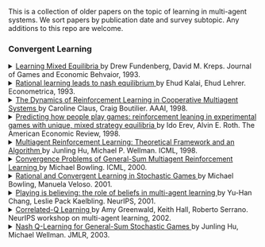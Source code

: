 This is a collection of older papers on the topic of learning in multi-agent systems. We sort papers by publication date and survey subtopic. Any additions to this repo are welcome.

### Convergent Learning

<details> <summary> <a href="http://www.dklevine.com/archive/refs4415.pdf"> Learning Mixed Equilibria </a> by Drew Fundenberg, David M. Kreps. Journal of Games and Economic Behvaior, 1993.  </summary> We study learning processes for finite strategic-form games, in which players use the history of past play to forecast play in the current period. In a generalization of fictitious play, we assume only that players asymptotically choose best responses to the historical frequencies of opponents′ past play. This implies that if the stage-game strategies converge, the limit is a Nash equilibrium. In the basic model, plays seems unlikely to converge to a mixed-strategy equilibrium, but such convergence is natural when the stage game is perturbed in the manner of Harsanyi′s purification theorem.  <br> - </details>

<details> <summary> <a href="http://www.eecs.harvard.edu/cs286r/courses/spring06/papers/kalailehrer93.pdf"> Rational learning leads to nash equilibrium </a>by Ehud Kalai, Ehud Lehrer. Econometrica, 1993. <a href="link">  </a> </summary> Each of n players, in an infinitely repeated game, starts with subjective beliefs about his opponents' strategies. If the individual beliefs are compatible with the true strategies chosen, then Bayesian updating will lead in the long run to accurate prediction of the future play of the game. It follows that individual players, who know their own payoff matrices and choose strategies to maximize their expected utility, must eventually play according to a Nash equilibrium of the repeated game. An immediate corollary is that, when playing a Harsanyi-Nash equilibrium of a repeated game of incomplete information about opponents' payoff matrices, players will eventually play a Nash equilibrium of the real game, as if they had complete information <br> - </details>

<details> <summary> <a href="https://www.aaai.org/Papers/AAAI/1998/AAAI98-106.pdf"> The Dynamics of Reinforcement Learning in Cooperative Multiagent Systems </a> by Caroline Claus, Craig Boutilier. AAAI, 1998.  </summary> Reinforcement learning can provide a robust and natural means for agents to learn how to coordinate their action choices in multiagent systems. We examine some of the factors that can influence the dynamics of the learning process in such a setting. We first distinguish reinforcement learners that are unaware of (or ignore) the presence of other agents from those that explicitly attempt to learn the value of joint actions and the strategies of their counterparts. We study (a simple form of) Q-learning in cooperative multiagent systems under these two perspectives, focusing on the influence of that game structure and exploration strategies on convergence to (optimal and suboptimal) Nash equilibria. We then propose alternative optimistic exploration strategies that increase the likelihood of convergence to an optimal equilibrium.  <br> - </details>

<details> <summary> <a href="https://econweb.ucsd.edu/~jandreon/Econ264/papers/Erev%20Roth%20AER%201998.pdf"> Predicting how people play games: reinforcement leaning in experimental games with unique, mixed strategy equilibria </a> by Ido Erev, Alvin E. Roth. The American Economic Review, 1998. </summary> We examine learning in all experiments we could locate involving 100 periods or more of games with a unique equilibrium in mixed strategies, and in a new experiment. We study both the ex post ("best fit") descriptive power of learning models, and their ex ante predictive power, by simulating each experiment using parameters estimated from the other experiments. Even a one-parameter reinforcement learning model robustly outperforms the equilibrium predictions. Predictive power is improved by adding "forgetting" and "experimentation," or by allowing greater rationality as in probabilistic fictitious play. Implications for developing a low-rationality, cognitive game theory are discussed. <br> - </details>

<details> <summary> <a href="https://www.lirmm.fr/~jq/Cours/3cycle/module/HuWellman98icml.pdf"> Multiagent Reinforcement Learning: Theoretical Framework and an Algorithm </a>by Junling Hu, Michael P. Wellman. ICML, 1998. <a href="link">  </a> </summary> In this paper, we adopt general-sum stochastic games as a framework for multiagent reinforcement learning. Our work extends previous work by Littman on zero-sum stochastic games to a broader framework. We design a multiagent Q-learning method under this framework, and prove that it converges to a Nash equilibrium under specified conditions. This algorithm is useful for finding the optimal strategy when there exists a unique Nash equilibrium in the game. When there exist multiple Nash equilibria in the game, this algorithm should be combined with other learning techniques to find optimal strategies. <br> - </details>

<details> <summary> <a href="https://webdocs.cs.ualberta.ca/~bowling/papers/00icml.pdf"> Convergence Problems of General-Sum Multiagent Reinforcement Learning </a>by Michael Bowling. ICML, 2000. </summary> Stochastic games are a generalization of MDPs to multiple agents, and can be used as a framework for investigating multiagent learning. Hu and Wellman (1998) recently proposed a multiagent Q-learning method for general-sum stochastic games. In addition to describing the algorithm, they provide a proof that the method will converge to a Nash equilibrium for the game under specified conditions. The convergence depends on a lemma stating that the iteration used by this method is a contraction mapping. Unfortunately the proof is incomplete. In this paper we present a counterexample and flaw to the lemma’s proof. We also introduce strengthened assumptions under which the lemma holds, and examine how this affects the classes of games to which the theoretical result can be applied  <br> - </details>

<details> <summary> <a href="https://www.cs.cmu.edu/~mmv/papers/01ijcai-mike.pdf"> Rational and Convergent Learning in Stochastic Games </a>by Michael Bowling, Manuela Veloso. 2001. </summary> This paper investigates the problem of policy learning in multiagent environments using the stochastic game framework, which we briefly overview. We introduce two properties as desirable for a learning agent when in the presence of other learning agents, namely rationality and convergence. We examine existing reinforcement learning algorithms according to these two properties and notice that they fail to simultaneously meet both criteria. We then contribute a new learning algorithm, WoLF policy hillclimbing, that is based on a simple principle: “learn quickly while losing, slowly while winning.” The algorithm is proven to be rational and we present empirical results for a number of stochastic games showing the algorithm converges.  <br> - </details>

<details> <summary> <a href="https://dspace.mit.edu/bitstream/handle/1721.1/3688/CS023.pdf?sequence=2&isAllowed=y"> Playing is believing: the role of beliefs in multi-agent learning </a> by Yu-Han Chang, Leslie Pack Kaelbling. NeurIPS, 2001. </summary> We propose a new classification for multi-agent learning algorithms, with each league of players characterized by both their possible strategies and possible beliefs. Using this classification, we review the optimality of existing algorithms and discuss some insights that can be gained. We propose an incremental improvement to the existing algorithms that seems to achieve average payoffs that are at least the Nash equilibrium payoffs in the long-run against fair opponents. <br> - </details>

<details> <summary> <a href="https://www.aaai.org/Papers/Symposia/Spring/2002/SS-02-02/SS02-02-012.pdf"> Correlated-Q Learning </a>by Amy Greenwald, Keith Hall, Roberto Serrano. NeurIPS workshop on multi-agent learning, 2002. <a href="link">  </a> </summary> Bowling named two desiderata for multiagent learning algorithms: rationality and convergence. This paper introduces correlated-Q learning, a natural generalization of Nash-Q and FF-Q that satisfies these criteria. Nash-Q satisfies rationality, but in general it does not converge. FF-Q satisfies convergence, but in general it is not rational. Correlated-Q satisfies rationality by construction. This papers demonstrates the empirical convergence of correlated-Q on a standard testbed of general-sum Markov games. <br> - </details>

<details> <summary> <a href="https://www.jmlr.org/papers/volume4/hu03a/hu03a.pdf"> Nash Q-Learning for General-Sum Stochastic Games </a>by Junling Hu, Michael Wellman. JMLR, 2003. <a href="link">  </a> </summary> We extend Q-learning to a noncooperative multiagent context, using the framework of general-sum stochastic games. A learning agent maintains Q-functions over joint actions, and performs updates based on assuming Nash equilibrium behavior over the current Q-values. This learning protocol provably converges given certain restrictions on the stage games (defined by Q-values) that arise during learning. Experiments with a pair of two-player grid games suggest that such restrictions on the game structure are not necessarily required. Stage games encountered during learning in both grid environments violate the conditions. However, learning consistently converges in the first grid game, which has a unique equilibrium Q-function, but sometimes fails to converge in the second, which has three different equilibrium Q-functions. In a comparison of offline learning performance in both games, we find agents are more likely to reach a joint optimal path with Nash Q-learning than with a single-agent Q-learning method. When at least one agent adopts Nash Q-learning, the performance of both agents is better than using single-agent Q-learning. We have also implemented an online version of Nash Q-learning that balances exploration with exploitation, yielding improved performance. <br>

<br/>

### Repeated games

<details> <summary> <a href="https://www.cs.cmu.edu/~mmv/papers/01ijcai-mike.pdf"> Sophisticated EWA Learning and Strategic Teaching in Repeated Games </a>by Colin F. Camerer, Teck-Hua Ho, Juin-Kuan Chong. Journal of Economic Theory, 2002. <a href="https://www.Summary.so/instadeep/Multiagent-Learning-Basics-Challenges-and-Prospect-21cb7b4294b84a4188cafd184a3deed8">   </a> </summary> Most learning models assume players are adaptive (i.e., they respond only to their own previous experience and ignore others' payo® information) and behavior is not sensitive to the way in which players are matched. Empirical evidence suggests otherwise. In this paper, we extend our adaptive experienceweighted attraction (EWA) learning model to capture sophisticated learning and strategic teaching in repeated games. The generalized model assumes there is a mixture of adaptive learners and sophisticated players. An adaptive learner adjusts his behavior the EWA way. A sophisticated player rationally best-responds to her forecasts of all other behaviors. A sophisticated player can be either myopic or farsighted. A farsighted player develops multiple-period rather than single-period forecasts of others' behaviors and chooses to `teach' the other players by choosing a strategy scenario that gives her the highest discounted net present value. We estimate the model using data from p-beauty contests and repeated trust games with incomplete information. The generalized model is better than the adaptive EWA model in describing and predicting behavior. Including teaching also allows an empirical learning-based approach to reputation formation which predicts better than a quantal-response extension of the standard typebased approach. <br> - </details>

<details> <summary> <a href="http://www-stat.wharton.upenn.edu/~steele/Resources/Projects/SequenceProject/Hannan.pdf"> Approximation to bayes risk in repeated plays </a>by James Hannan. Contributions to the Theory of Games, 1959. <a href="link">  </a> </summary> This paper is concerned with the development of a dynamic theoryof decision under uncertainty. The results obtained are directly applicableto the development of a dynamic theory of games in which at least one play­er is, at each stage, fully informed on the joint empirical distribution ofthe past choices of strategies of the rest. Since the decision problem canbe Imbedded in a sufficiently unspecified game theoretic model, the paperis written in the language and notation of the general two person game, in which, however, player  I’s motivation is completely unspecified. <br> - </details>

<br/>

### Opponent modelling

<details> <summary> <a href="http://strategicreasoning.org/wp-content/uploads/2010/03/csr01.pdf"> Learning about other agents in a dynamic multiagent system </a>by Junling Hu, Michael Wellman. Journal of Cognitive Systems Research, 2001. <a href="link">  </a> </summary> We analyze the problem of learning about other agents in a class of dynamic multiagent systems, where performance of the primary agent depends on behavior of the others. We consider an online version of the problem, where agents must learn models of the others in the course of continual interactions. Various levels of recursive models are implemented in a simulated double auction market. Our experiments show learning agents on average outperform non-learning agents who do not use information about others. Among learning agents, those with minimum recursion assumption generally perform better than the agents with more complicated, though often wrong assumptions. <br> - </details>

<br/>

### Decision theory

<details> <summary> <a href="https://www.ijcai.org/Proceedings/91-1/Papers/011.pdf"> A decision-theoretic approach to coordinating multiagent interactions </a>by Piotr J. Gmytrasiewicz, Edmund H. Durfee, David K. Weh. IJCAI, 1991. <a href="https://www.Summary.so/instadeep/Multiagent-Learning-Basics-Challenges-and-Prospect-21cb7b4294b84a4188cafd184a3deed8">  </a> </summary> We describe a decision-theoretic method that an autonomous agent can use to model multiagent situations and behave rationally based on its model. Our approach, which we call the Recursive Modeling Method, explicitly accounts for the recursive nature of multiagent reasoning. Our method lets an agent recursively model another agent's decisions based on probabilistic views of how that agent perceives the multiagent situation, which in turn are derived from hypothesizing how that other agent perceives the initial agent's possible decisions, and so on. Further, we show how the possibility of multiple interactions can affect the decisions of agents, allowing cooperative behavior to emerge as a rational choice of selfish agents that otherwise might behave uncooperatively <br> - </details>

<br/>

### Extensive form games

<details> <summary> <a href="https://www.tau.ac.il/~samet/papers/learning-to-play.pdf">  Learning to play games in extensive form by valuation </a>by Phillipe Jehiel, Dov Samet. NAJ Economics, 2001. <a href="link">  </a> </summary> Game theoretic models of learning which are based on the strategic form of the game cannot explain learning in games with large extensive form. We study learning in such games by using valuation of moves. A valuation for a player is a numeric assessment of her moves that purports to reflect their desirability. We consider a myopic player, who chooses moves with the highest valuation. Each time the game is played, the player revises her valuation by assigning the payoff obtained in the play to each of the moves she has made. We show for a repeated win–lose game that if the player has a winning strategy in the stage game, there is almost surely a time after which she always wins. When a player has more than two payoffs, a more elaborate learning procedure is required. We consider one that associates with each move the average payoff in the rounds in which this move was made. When all players adopt this learning procedure, with some perturbations, then, with probability 1 there is a time after which strategies that are close to subgame perfect equilibrium are played. A single player who adopts this procedure can guarantee only her individually rational payoff <br>

<!-- <details> <summary> <a href="link"> title </a>by authors. Conference, year. <a href="link">  </a> </summary> abstract <br> - </details> -->

<details> <summary> <a href="https://cs.brown.edu/~mlittman/papers/ml96-generalized.pdf"> A generalized reinforcement-learning model: Convergence and applications </a>by Michael L. Littman, C. Szepesvari. ICML, 1996. <a href="link">  </a> </summary> Reinforcement learning is the process by which an autonomous agent uses its experience interacting with an environment to improve its behavior. The Markov decision process (MDP) model is a popular way of formalizing the reinforcement learning problem but it is by no means the only way. In this paper we show how many of the important theoretical results concerning reinforcement learning in MDPs extend to a generalized MDP model that includes MDPs two-player games and MDPs under a worst-case optimality criterion as special cases. The basis of this extension is a stochastic approximation theorem that reduces asynchronous convergence to synchronous con <br> - </details>

<details> <summary> <a href="https://courses.cs.duke.edu/spring07/cps296.3/littman94markov.pdf"> Markov games as a framework for multiagent reinforcement learning  </a>by Michael L. Littman. ICML, 1994. <a href="link">  </a> </summary> In the Markov decision process(MDP) formalization of reinforcement learning, a single adaptive agent interacts with an environment defined by a probabilistic transition function. In this solipsistic view, secondary agents can only be part of the environment and are therefore fixed in their behavior. The framework of Markov games allows us to widen this view to include multiple adaptive agents with interacting or competing goals. This paper considers a step in this direction in which exactly two agents with diametrically opposed goals share an environment. It describes a Q-learning-like algorithm for finding optimal policies and demonstrates its application to a simple two-player game in which the optimal policy is probabilistic. <br> - </details>

<details> <summary> <a href="https://jmvidal.cse.sc.edu/library/littman01a.pdf"> Friend-or-foe Q-learning in general-sum games </a>by Michael L. Littman. ICML, 2001. <a href="link">  </a> </summary> This paper describes an approach to reinforcement learning in multiagent general-sum games in which a learner is told to treat each other agent as either a friend" or foe". This Q-learning-style algorithm provides strong convergence guarantees compared to an existing Nash-equilibrium-based learning rule. <br> - </details>

<details> <summary> <a href="http://www.ma.huji.ac.il/~zamir/papers/22_IJGT85.pdf"> Formulation of bayesian analysis for games with incomplete information </a>by J-F. Mertens, S. Zamir. International Journal of Game Theory, 1985. <a href="link">  </a> </summary> A formal model is given of Harsanyi's infinite hierarchies of beliefs. It is shown that the model closes with some Bayesian game with incomplete information, and that any such game can be approximated by one with a finite number of states of world. <br> - </details>

<details> <summary> <a href="http://www.econ.ucla.edu/workingpapers/wp735.pdf"> Noncomputable strategies and discounted repeated games </a>by John H. Nachbar, William R. Zame. Economic Theory, 1996. <a href="link">  </a> </summary> A number of authors have used formal models of computation to capture the idea of “bounded rationality” in repeated games. Most of this literature has used computability by a finite automaton as the standard. A conceptual difficulty with this standard is that the decision problem is not “closed.” That is, for every strategy implementable by an automaton, there is some best response implementable by an automaton, but there may not exist any algorithm forfinding such a best response that can be implemented by an automaton. However, such algorithms can always be implemented by a Turing machine, the most powerful formal model of computation. In this paper, we investigate whether the decision problem can be closed by adopting Turing machines as the standard of computability. The answer we offer is negative. Indeed, for a large class of discounted repeated games (including the repeated Prisoner's Dilemma) there exist strategies implementable by a Turing machine for whichno best response is implementable by a Turing machine. <br> - </details>

<details> <summary> <a href="https://scholars.huji.ac.il/sites/default/files/abrahamn/files/bounded.pdf"> Bounded complexity justifies cooperation in finitely repeated prisoner’s dilemma </a>by Abraham Neyman. Economic Letters, 1985. <a href="link">  </a> </summary> Cooperation in the finitely repeated prisoner's dilemma is justified, without departure from strict utility maximization or complete information, but under the assumption that there are bounds (possibly very large) to the complexity of the strategies that the players may use. <br> - </details>

<details> <summary> <a href="https://dl.acm.org/doi/pdf/10.1145/195058.195445"> On complexity as bounded rationality  </a>by C.H. Papadimitriou, M. Yannakakis. STOC, 1994. <a href="link">  </a> </summary> It has been hoped that computational approaches can help resolve some well-known paradoxes in game theory. We prove that tf the repeated prisoner’s dilemma M played by finite automata with less than exponentially (in the number of rounds) many states, then cooperation can be achieved an equilibrium (while with exponentially many states, defection is the only equilibrium). We furthermore prove a generalization to arbitrary games and Pareto optimal points. Finally, we present a general model of polynomially computable games, and characterize in terms of fami!iar complexity classes ranging from NP to NEXP the natural problems that arise in relation with such games. <br> - </details>

<details> <summary> <a href="https://mitpress.mit.edu/9780262681001/modeling-bounded-rationality/"> Modeling Bounded Rationality </a>by Ariel Rubinstein. MIT Press,
1998. <a href="link">  </a> </summary> The notion of bounded rationality was initiated in the 1950s by Herbert Simon; only recently has it influenced mainstream economics. In this book, Ariel Rubinstein defines models of bounded rationality as those in which elements of the process of choice are explicitly embedded. The book focuses on the challenges of modeling bounded rationality, rather than on substantial economic implications. In the first part of the book, the author considers the modeling of choice. After discussing some psychological findings, he proceeds to the modeling of procedural rationality, knowledge, memory, the choice of what to know, and group decisions.In the second part, he discusses the fundamental difficulties of modeling bounded rationality in games. He begins with the modeling of a game with procedural rational players and then surveys repeated games with complexity considerations. He ends with a discussion of computability constraints in games. The final chapter includes a critique by Herbert Simon of the author's methodology and the author's response. <br> - </details>

<details> <summary> <a href="https://www.aaai.org/Papers/AAAI/1994/AAAI94-065.pdf"> Learning to coordinate without sharing information </a>by Sandip Sen, Mahendra Sekaran, John Hale. National Conference on Artificial Intelligence, 1994. <a href="link">  </a> </summary> Researchers in the field of Distributed Artificial Intelligence (DAI) h ave been developing efficient mechanisms to coordinate the activities of multiple autonomous agents. The need for coordination arises because agents have to share resources and expertise required to achieve their goals. Previous work in the area includes using sophisticated information exchange protocols, investigating heuristics for negotiation, and developing formal models of possibilities of conflict and cooperation among agent interests. In order to handle the changing requirements of continuous and dynamic environments, we propose learning as a means to provide additional possibilities for effective coordination. We use reinforcement learning techniques on a block pushing problem to show that agents can learn complimentary policies to follow a desired path without any knowledge about each other. We theoretically analyze and experimentally verify the effects of learning rate on system convergence, and demonstrate benefits of using learned coordination knowledge on similar problems. Reinforcement learning based coordination can be achieved in both cooperative and non-cooperative domains, and in domains with noisy communication channels and other stochastic characteristics that present a formidable challenge to using other coordination schemes. <br> - </details>

<details> <summary> <a href="https://www.cs.utexas.edu/users/pstone/Papers/bib2html-links/threats-ATAL2001.pdf"> Implicit negotiation in repeated games </a>by Peter Stone and Michael L. Littman. ATAL, 2001. <a href="link">  </a> </summary> In business-related interactions such as the on-going high-stakes FCC spectrum auctions, explicit communication among participants is regarded as collusion, and is therefore illegal. In this paper, we consider the possibility of autonomous agents engaging in implicit negotiation via their tacit interactions. In repeated general-sum games, our testbed for studying this type of interaction, an agent using a ``best response'' strategy maximizes its own payoff assuming its behavior has no effect on its opponent. This notion of best response requires some degree of learning to determine the fixed opponent behavior. Against an unchanging opponent, the best-response agent performs optimally, and can be thought of as a ``follower, '' since it adapts to its opponent. However, pairing two best-response agents in a repeated game can result in suboptimal behavior. We demonstrate this suboptimality in several different games using variants of Q-learning as an example of a best-response strategy. We then examine two ``leader'' strategies that induce better performance from opponent followers via stubbornness and threats. These tactics are forms of implicit negotiation in that they aim to achieve a mutually beneficial outcome without using explicit communication outside of the game. <br> - </details>

<details> <summary> <a href="https://papers.nips.cc/paper/2002/file/0d73a25092e5c1c9769a9f3255caa65a-Paper.pdf"> Efficient learning equilibrium </a>by Ronen I. Brafman, Moshe Tennenholtz. NeurIPS, 2002. <a href="link">  </a> </summary> We introduce efficient learning equilibrium (ELE), a normative approach to learning in noncooperative settings. In ELE, the learning algorithms themselves are required to be in equilibrium. In addition, the learning algorithms must arrive at a desired value after polynomial time, and a deviation from the prescribed ELE becomes irrational after polynomial time. We prove the existence of an ELE (where the desired value is the expected payoff in a Nash equilibrium) and of a Pareto-ELE (where the objective is the maximization of social surplus) in repeated games with perfect monitoring. We also show that an ELE does not always exist in the imperfect monitoring case. Finally, we discuss the extension of these results to general-sum stochastic games <br> - </details>
